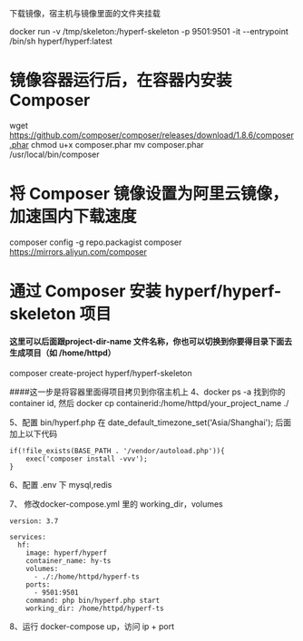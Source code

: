 下载镜像，宿主机与镜像里面的文件夹挂载

docker run -v /tmp/skeleton:/hyperf-skeleton -p 9501:9501 -it --entrypoint /bin/sh hyperf/hyperf:latest

# 镜像容器运行后，在容器内安装 Composer
wget https://github.com/composer/composer/releases/download/1.8.6/composer.phar
chmod u+x composer.phar
mv composer.phar /usr/local/bin/composer
# 将 Composer 镜像设置为阿里云镜像，加速国内下载速度
composer config -g repo.packagist composer https://mirrors.aliyun.com/composer

# 通过 Composer 安装 hyperf/hyperf-skeleton 项目
#### 这里可以后面跟project-dir-name 文件名称，你也可以切换到你要得目录下面去生成项目（如 /home/httpd）
composer create-project hyperf/hyperf-skeleton


####这一步是将容器里面得项目拷贝到你宿主机上
4、docker ps -a 找到你的container id, 然后 docker cp containerid:/home/httpd/your_project_name ./

5、配置 bin/hyperf.php 
在 date_default_timezone_set('Asia/Shanghai'); 后面加上以下代码
```text
if(!file_exists(BASE_PATH . '/vendor/autoload.php')){
    exec('composer install -vvv');
}
```

6、配置 .env 下 mysql,redis

7、 修改docker-compose.yml 里的 working_dir，volumes
```
version: 3.7

services:
  hf:
    image: hyperf/hyperf
    container_name: hy-ts
    volumes:
      - ./:/home/httpd/hyperf-ts
    ports:
      - 9501:9501
    command: php bin/hyperf.php start
    working_dir: /home/httpd/hyperf-ts
```

8、运行 docker-compose up，访问 ip + port  